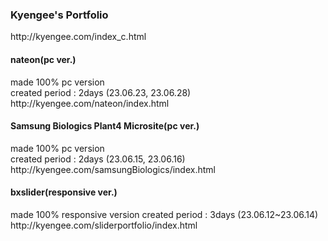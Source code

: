 <h3>Kyengee's Portfolio</h3>
http://kyengee.com/index_c.html

<br>

<h4>nateon(pc ver.)</h4>
made 100%  pc version <br>
created period : 2days (23.06.23, 23.06.28)<br>
http://kyengee.com/nateon/index.html

<br>

<h4>Samsung Biologics Plant4 Microsite(pc ver.)</h4>
made 100% pc version <br>
created period : 2days (23.06.15, 23.06.16)<br>
http://kyengee.com/samsungBiologics/index.html

<br>

<h4>bxslider(responsive ver.)</h4>
made 100% responsive version
created period : 3days (23.06.12~23.06.14)<br>
http://kyengee.com/sliderportfolio/index.html

<br>


<br>
